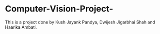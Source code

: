 # Computer-Vision-Project-
This is a project done by Kush Jayank Pandya, Dwijesh Jigarbhai Shah and Haarika Ambati. 
